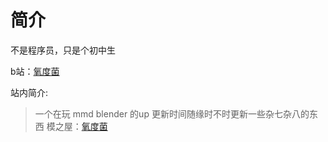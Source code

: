 # 简介
不是程序员，只是个初中生

b站：[氧度菌](https://space.bilibili.com/1724859361)

站内简介:
>一个在玩 mmd blender 的up 更新时间随缘时不时更新一些杂七杂八的东西 模之屋：[氧度菌](https://www.aplaybox.com/u/622277086)